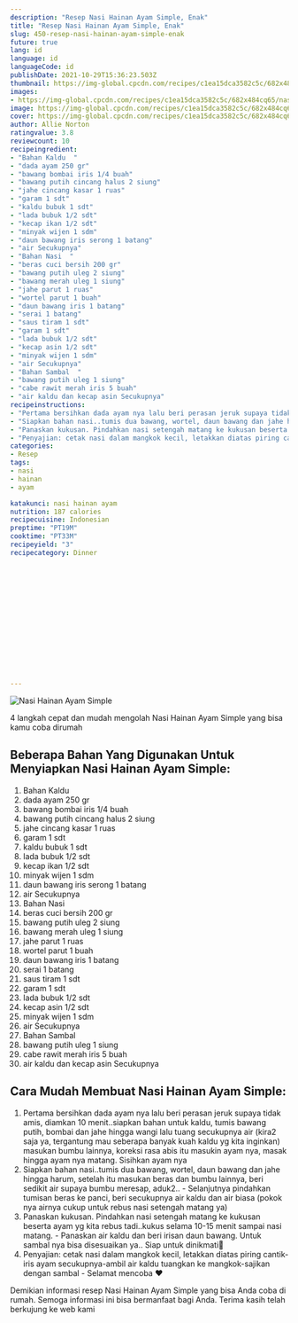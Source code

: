 ```yaml
---
description: "Resep Nasi Hainan Ayam Simple, Enak"
title: "Resep Nasi Hainan Ayam Simple, Enak"
slug: 450-resep-nasi-hainan-ayam-simple-enak
future: true
lang: id
language: id
languageCode: id
publishDate: 2021-10-29T15:36:23.503Z 
thumbnail: https://img-global.cpcdn.com/recipes/c1ea15dca3582c5c/682x484cq65/nasi-hainan-ayam-simple-foto-resep-utama.webp
images:
- https://img-global.cpcdn.com/recipes/c1ea15dca3582c5c/682x484cq65/nasi-hainan-ayam-simple-foto-resep-utama.webp
image: https://img-global.cpcdn.com/recipes/c1ea15dca3582c5c/682x484cq65/nasi-hainan-ayam-simple-foto-resep-utama.webp
cover: https://img-global.cpcdn.com/recipes/c1ea15dca3582c5c/682x484cq65/nasi-hainan-ayam-simple-foto-resep-utama.webp
author: Allie Norton
ratingvalue: 3.8
reviewcount: 10
recipeingredient:
- "Bahan Kaldu  "
- "dada ayam 250 gr"
- "bawang bombai iris 1/4 buah"
- "bawang putih cincang halus 2 siung"
- "jahe cincang kasar 1 ruas"
- "garam 1 sdt"
- "kaldu bubuk 1 sdt"
- "lada bubuk 1/2 sdt"
- "kecap ikan 1/2 sdt"
- "minyak wijen 1 sdm"
- "daun bawang iris serong 1 batang"
- "air Secukupnya"
- "Bahan Nasi  "
- "beras cuci bersih 200 gr"
- "bawang putih uleg 2 siung"
- "bawang merah uleg 1 siung"
- "jahe parut 1 ruas"
- "wortel parut 1 buah"
- "daun bawang iris 1 batang"
- "serai 1 batang"
- "saus tiram 1 sdt"
- "garam 1 sdt"
- "lada bubuk 1/2 sdt"
- "kecap asin 1/2 sdt"
- "minyak wijen 1 sdm"
- "air Secukupnya"
- "Bahan Sambal  "
- "bawang putih uleg 1 siung"
- "cabe rawit merah iris 5 buah"
- "air kaldu dan kecap asin Secukupnya"
recipeinstructions:
- "Pertama bersihkan dada ayam nya lalu beri perasan jeruk supaya tidak amis, diamkan 10 menit..siapkan bahan untuk kaldu, tumis bawang putih, bombai dan jahe hingga wangi lalu tuang secukupnya air (kira2 saja ya, tergantung mau seberapa banyak kuah kaldu yg kita inginkan) masukan bumbu lainnya, koreksi rasa abis itu masukin ayam nya, masak hingga ayam nya matang. Sisihkan ayam nya"
- "Siapkan bahan nasi..tumis dua bawang, wortel, daun bawang dan jahe hingga harum, setelah itu masukan beras dan bumbu lainnya, beri sedikit air supaya bumbu meresap, aduk2.. Selanjutnya pindahkan tumisan beras ke panci, beri secukupnya air kaldu dan air biasa (pokok nya airnya cukup untuk rebus nasi setengah matang ya)"
- "Panaskan kukusan. Pindahkan nasi setengah matang ke kukusan beserta ayam yg kita rebus tadi..kukus selama 10-15 menit sampai nasi matang.  Panaskan air kaldu dan beri irisan daun bawang. Untuk sambal nya bisa disesuaikan ya.. Siap untuk dinikmati🤤"
- "Penyajian: cetak nasi dalam mangkok kecil, letakkan diatas piring cantik-iris ayam secukupnya-ambil air kaldu tuangkan ke mangkok-sajikan dengan sambal Selamat mencoba ❤"
categories:
- Resep
tags:
- nasi
- hainan
- ayam

katakunci: nasi hainan ayam 
nutrition: 187 calories
recipecuisine: Indonesian
preptime: "PT19M"
cooktime: "PT33M"
recipeyield: "3"
recipecategory: Dinner


     
    
    
    
    
    
    
    
    
    
    
      
    
---
```



![Nasi Hainan Ayam Simple](https://img-global.cpcdn.com/recipes/c1ea15dca3582c5c/682x484cq65/nasi-hainan-ayam-simple-foto-resep-utama.webp)

4 langkah cepat dan mudah mengolah  Nasi Hainan Ayam Simple yang bisa kamu coba dirumah

<!--inarticleads1-->

## Beberapa Bahan Yang Digunakan Untuk Menyiapkan Nasi Hainan Ayam Simple:

1. Bahan Kaldu  
1. dada ayam 250 gr
1. bawang bombai iris 1/4 buah
1. bawang putih cincang halus 2 siung
1. jahe cincang kasar 1 ruas
1. garam 1 sdt
1. kaldu bubuk 1 sdt
1. lada bubuk 1/2 sdt
1. kecap ikan 1/2 sdt
1. minyak wijen 1 sdm
1. daun bawang iris serong 1 batang
1. air Secukupnya
1. Bahan Nasi  
1. beras cuci bersih 200 gr
1. bawang putih uleg 2 siung
1. bawang merah uleg 1 siung
1. jahe parut 1 ruas
1. wortel parut 1 buah
1. daun bawang iris 1 batang
1. serai 1 batang
1. saus tiram 1 sdt
1. garam 1 sdt
1. lada bubuk 1/2 sdt
1. kecap asin 1/2 sdt
1. minyak wijen 1 sdm
1. air Secukupnya
1. Bahan Sambal  
1. bawang putih uleg 1 siung
1. cabe rawit merah iris 5 buah
1. air kaldu dan kecap asin Secukupnya



<!--inarticleads2-->

## Cara Mudah Membuat Nasi Hainan Ayam Simple:

1. Pertama bersihkan dada ayam nya lalu beri perasan jeruk supaya tidak amis, diamkan 10 menit..siapkan bahan untuk kaldu, tumis bawang putih, bombai dan jahe hingga wangi lalu tuang secukupnya air (kira2 saja ya, tergantung mau seberapa banyak kuah kaldu yg kita inginkan) masukan bumbu lainnya, koreksi rasa abis itu masukin ayam nya, masak hingga ayam nya matang. Sisihkan ayam nya
1. Siapkan bahan nasi..tumis dua bawang, wortel, daun bawang dan jahe hingga harum, setelah itu masukan beras dan bumbu lainnya, beri sedikit air supaya bumbu meresap, aduk2.. - Selanjutnya pindahkan tumisan beras ke panci, beri secukupnya air kaldu dan air biasa (pokok nya airnya cukup untuk rebus nasi setengah matang ya)
1. Panaskan kukusan. Pindahkan nasi setengah matang ke kukusan beserta ayam yg kita rebus tadi..kukus selama 10-15 menit sampai nasi matang.  - Panaskan air kaldu dan beri irisan daun bawang. Untuk sambal nya bisa disesuaikan ya.. Siap untuk dinikmati🤤
1. Penyajian: cetak nasi dalam mangkok kecil, letakkan diatas piring cantik-iris ayam secukupnya-ambil air kaldu tuangkan ke mangkok-sajikan dengan sambal - Selamat mencoba ❤




Demikian informasi  resep Nasi Hainan Ayam Simple   yang bisa Anda coba di rumah. Semoga informasi ini bisa bermanfaat bagi Anda. Terima kasih telah berkujung ke web kami
